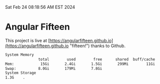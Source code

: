 Sat Feb 24 08:18:56 AM EST 2024

# Angular Fifteen


This project is live at [https://angularfifteen.github.io](https://angularfifteen.github.io "fifteen!") thanks to Github.

```bash
System Memory
               total        used        free      shared  buff/cache   available
Mem:            15Gi       2.4Gi       1.5Gi       299Mi        11Gi        12Gi
Swap:          8.0Gi       179Mi       7.8Gi
System Storage
1.3G	.
